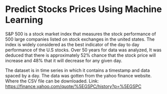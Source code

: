 # Predict Stocks Prices Using Machine Learning

S&P 500 is a stock market index that measures the stock performance of 500 large companies listed on stock exchanges in the united states. The index is widely considered as the best indicator of the day to day performance of the U.S stocks.
Over 50 years for data was analyzed, It was deduced that there is approximately 52% chance that the stock price will increase and 48% that it will decrease for any given day.

The dataset is in time series in which it contains a timestamp and data spaced by a day. The data was gotten from the yahoo finance website. Where the CSV file can be downloaded.
Link: ​https://finance.yahoo.com/quote/%5EGSPC/history?p=%5EGSPC
